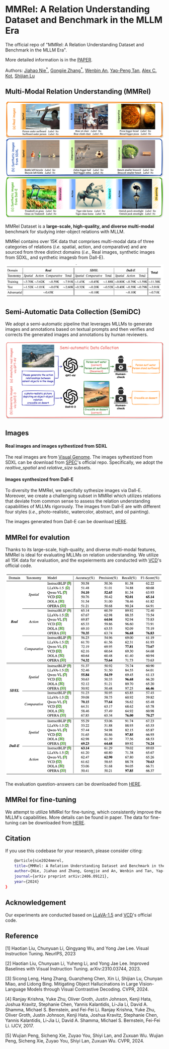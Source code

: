 # MMRel: A Relation Understanding Dataset and Benchmark in the MLLM Era

The official repo of "MMRel: A Relation Understanding Dataset and Benchmark in the MLLM Era".

More detailed information is in the [PAPER](https://arxiv.org/pdf/2406.09121).

 Authors: [Jiahao Nie<sup>*</sup>](https://scholar.google.com/citations?user=LGM10RQAAAAJ&hl=zh-CN&inst=8669986779262753491&oi=ao), [Gongjie Zhang<sup>*</sup>](https://scholar.google.com/citations?user=sRBTPp4AAAAJ&hl=zh-CN&inst=8669986779262753491&oi=ao), [Wenbin An](https://scholar.google.com/citations?user=BpkQZGgAAAAJ&hl=zh-CN&inst=8669986779262753491&oi=ao), [Yap-Peng Tan](https://scholar.google.com/citations?user=t9EqYQIAAAAJ&hl=zh-CN&inst=8669986779262753491&oi=ao)</a>, [Alex C. Kot](https://scholar.google.com/citations?user=UGZXLxIAAAAJ&hl=zh-CN&inst=8669986779262753491&oi=ao), [Shijian Lu](https://scholar.google.com/citations?user=uYmK-A0AAAAJ&hl=zh-CN&inst=8669986779262753491&oi=ao)

## Multi-Modal Relation Understanding (MMRel)
<p align="middle">
    <img src="image/mmrel.png">
</p>

MMRel Dataset is a **large-scale, high-quality, and diverse multi-modal** benchmark for studying inter-object relations with MLLM.

MMRel contains over 15K data that comprises multi-modal data of three categories of relations (*i.e.* spatial, action, and comparative) and are sourced from three distinct domains (*i.e.*, Real images, synthetic images from SDXL, and synthetic imagesb from Dall-E).
<p align="middle">
    <img src="image/statistics.png">
</p>

## Semi-Automatic Data Collection (SemiDC)
We adopt a semi-automatic pipeline that leverages MLLMs to generate images and annotations based on textual prompts and then verifies and corrects the generated images and annotations by human reviewers.
<p align="middle">
    <img src="image/semidc.png">
</p>

## Images
#### Real images and images sythestized from SDXL
The real images are from [Visual Genome](https://homes.cs.washington.edu/~ranjay/visualgenome/index.html).
The images sythestized from SDXL can be download from [SPEC](https://github.com/wjpoom/SPEC)'s official repo. Specifically, we adopt the *realtive_spatial* and *relative_size* subsets.
#### Images synthesized from Dall-E
To diversity the MMRel, we specifally sythesize images via Dall-E. Moreover, we create a challenging subset in MMRel which utilizes relations that deviate from common sense to assess the relation understanding capabilities of MLLMs rigorously. The images from Dall-E are with different four styles (*i.e.*, photo-realistic, watercolor, abstract, and oil painting).

The images generated from Dall-E can be download [HERE](https://drive.google.com/drive/folders/1h4Kwo6Mi1HHe-XDrqlIhmVCQH-AO7iHC?usp=share_link).

## MMRel for evalution
Thanks to its large-scale, high-quality, and diverse multi-modal features, MMRel is ideal for evaluating MLLMs on relation understanding. We utilize all 15K data for evaluation, and the expeierments are conducted with [VCD](https://github.com/DAMO-NLP-SG/VCD)'s official code.
<p align="middle">
    <img src="image/eval.png">
</p>

The evaluation question-answers can be downloaded from [HERE](https://drive.google.com/drive/folders/1MQNeoOqKXloQHHEEVOFdBPd-xyvRuDR6?usp=share_link).

## MMRel for fine-tuning
We attempt to utilize MMRel for fine-tuning, which consistently improve the MLLM's capabilities. More details can be found in paper. The data for fine-tuning can be downloaded from [HERE](https://drive.google.com/drive/folders/1MQNeoOqKXloQHHEEVOFdBPd-xyvRuDR6?usp=share_link).


## Citation
If you use this codebase for your research, please consider citing:
```bash
    @article{nie2024mmrel,
    title={MMRel: A Relation Understanding Dataset and Benchmark in the MLLM Era},
    author={Nie, Jiahao and Zhang, Gongjie and An, Wenbin and Tan, Yap-Peng and Kot, Alex C and Lu, Shijian},
    journal={arXiv preprint arXiv:2406.09121},
    year={2024}
}
 ```

## Acknowledgement
Our experiments are conducted based on [LLaVA-1.5](https://github.com/haotian-liu/LLaVA) and [VCD](https://github.com/DAMO-NLP-SG/VCD)'s official code.

## Reference
[1] Haotian Liu, Chunyuan Li, Qingyang Wu, and Yong Jae Lee. Visual Instruction Tuning. NeurIPS, 2023

[2] Haotian Liu, Chunyuan Li, Yuheng Li, and Yong Jae Lee. Improved Baselines with Visual Instruction Tuning. arXiv:2310.03744, 2023.

[3] Sicong Leng, Hang Zhang, Guanzheng Chen, Xin Li, Shijian Lu, Chunyan Miao, and Lidong Bing. Mitigating Object Hallucinations in Large Vision-Language Models through Visual Contrastive Decoding. CVPR, 2024.

[4] Ranjay Krishna, Yuke Zhu, Oliver Groth, Justin Johnson, Kenji Hata, Joshua Kravitz, Stephanie Chen, Yannis Kalantidis, Li-Jia Li, David A. Shamma, Michael S. Bernstein, and Fei-Fei Li. Ranjay Krishna, Yuke Zhu, Oliver Groth, Justin Johnson, Kenji Hata, Joshua Kravitz, Stephanie Chen, Yannis Kalantidis, Li-Jia Li, David A. Shamma, Michael S. Bernstein, Fei-Fei Li. IJCV, 2017.

[5] Wujian Peng, Sicheng Xie, Zuyao You, Shiyi Lan, and Zuxuan Wu. Wujian Peng, Sicheng Xie, Zuyao You, Shiyi Lan, Zuxuan Wu. CVPR, 2024.
